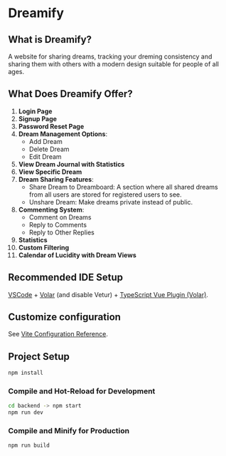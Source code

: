 # Dreamify
## What is Dreamify?
A website for sharing dreams, tracking your dreming consistency and sharing them with others with a modern design suitable for people of all ages.

## What Does Dreamify Offer?
1. **Login Page**
2. **Signup Page**
3. **Password Reset Page**
4. **Dream Management Options**:
   - Add Dream
   - Delete Dream
   - Edit Dream
5. **View Dream Journal with Statistics**
6. **View Specific Dream**
7. **Dream Sharing Features**:
   - Share Dream to Dreamboard: A section where all shared dreams from all users are stored for registered users to see.
   - Unshare Dream: Make dreams private instead of public.
8. **Commenting System**:
   - Comment on Dreams
   - Reply to Comments
   - Reply to Other Replies
9. **Statistics**
10. **Custom Filtering**
11. **Calendar of Lucidity with Dream Views**





## Recommended IDE Setup

[VSCode](https://code.visualstudio.com/) + [Volar](https://marketplace.visualstudio.com/items?itemName=Vue.volar) (and disable Vetur) + [TypeScript Vue Plugin (Volar)](https://marketplace.visualstudio.com/items?itemName=Vue.vscode-typescript-vue-plugin).

## Customize configuration

See [Vite Configuration Reference](https://vitejs.dev/config/).

## Project Setup

```sh
npm install
```

### Compile and Hot-Reload for Development

```sh
cd backend -> npm start
npm run dev
```

### Compile and Minify for Production

```sh
npm run build
```
